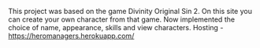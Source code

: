 This project was based on the game Divinity Original Sin 2. On this site you can create your own character from that game. Now implemented the choice of name, appearance, skills and view characters.
Hosting - https://heromanagers.herokuapp.com/
